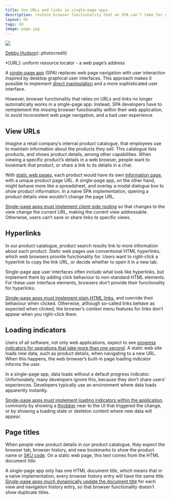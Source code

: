 ```yaml
---
title: Use URLs and links in single-page apps
description: restore browser functionality that an SPA can’t take for granted
layout: hh
tags: UX
image: page.jpg
---
```


![](page.jpg)

[Debby Hudson](https://unsplash.com/photos/FO4gzqI2t84){:.photocredit}

*[URL]: uniform resource locator - a web page’s address

A [single-page app](https://en.wikipedia.org/wiki/Single-page_application) (SPA)
replaces web page navigation with user interaction inspired by desktop graphical user interfaces.
This approach makes it possible to implement
[direct manipulation](https://en.wikipedia.org/wiki/Direct_manipulation_interface)
and a more sophisticated user interface.

However, browser functionality that relies on URLs and links no longer automatically works in a single-page app.
Instead, SPA developers have to reimplement the missing browser functionality within their web application,
to avoid inconsistent web page navigation, and a bad user experience.

## View URLs

Imagine a retail company’s internal product catalogue, 
that employees use to maintain information about the products they sell.
This catalogue lists products, and shows product details, among other capabilities.
When viewing a specific product’s details in a web browser,
people want to bookmark that product, or share a link to its details in a chat.

With [static web pages](https://en.wikipedia.org/wiki/Static_web_page), 
each product would have its own [information page](information-pages), with a unique product page URL.
A single-page app, on the other hand, might behave more like a spreadsheet,
and overlay a modal dialogue box to show product information.
In a naive SPA implementation, opening a product details view wouldn’t change the page URL.

[Single-page apps must implement client-side routing](https://dev.to/marcomonsanto/routing-in-spas-173i)
so that changes to the view change the current URL, making the current view addressable.
Otherwise, users can’t save or share links to specific views.

## Hyperlinks

In our product catalogue, product search results link to more information about each product.
Static web pages use conventional HTML hyperlinks, which web browsers provide functionality for.
Users want to right-click a hyperlink to copy the link URL, or decide whether to open it in a new tab.

Single-page app user interfaces often include what look like hyperlinks,
but implement them by adding click behaviour to non-standard HTML elements.
For these user interface elements, browsers don’t provide their functionality for hyperlinks.

[Single-page apps must implement plain HTML links](https://codeburst.io/shared-state-and-routing-in-vue-js-7bfea06e44ec#61e9),
and override their behaviour when clicked.
Otherwise, although so-called links behave as expected when clicked,
the browser’s context menu features for links don’t appear when you right-click them.

## Loading indicators

Users of all software, not only web applications, expect to see 
[progress indicators for operations that take more than one second](https://uxdesign.cc/loading-progress-indicators-ui-components-series-f4b1fc35339a).
A static web site loads new data, such as product details, when navigating to a new URL.
When this happens, the web browser’s built-in page loading indicator informs the user.

In a single-page app, data loads without a default progress indicator.
Unfortunately, many developers ignore this, because they don’t share users’ experiences.
Developers typically use an environment where data loads apparently instantly.

[Single-page apps must implement loading indicators within the application](https://www.saurabhmisra.dev/react-router-loading-indicators/),
commonly by showing a [throbber](https://en.wikipedia.org/wiki/Throbber)
near to the UI that triggered the change, or by showing a loading state or skeleton content where new data will appear.

## Page titles

When people view product details in our product catalogue,
they expect the browser tab, browser history, and new bookmarks to show the product name or
[SKU code](https://en.wikipedia.org/wiki/Stock_keeping_unit).
On a static web page, this text comes from the HTML document _title_.

A single-page app only has one HTML document _title_,
which means that in a naive implementation, every browser history entry will have the same title.
[Single-page apps much dynamically update the document title](https://www.kindacode.com/article/ways-to-set-page-title-dynamically-in-react/)
for each view and navigation history entry, so that browser functionality doesn’t show duplicate titles.
